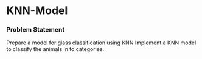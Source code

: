 # KNN-Model

### Problem Statement

Prepare a model for glass classification using KNN
Implement a KNN model to classify the animals in to categories. 
